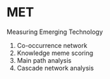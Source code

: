# MET
Measuring Emerging Technology
1. Co-occurrence network
2. Knowledge meme scoring
3. Main path analysis
4. Cascade network analysis

